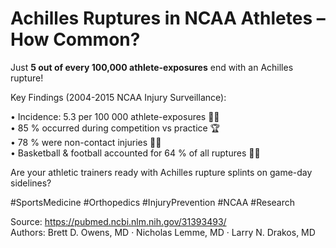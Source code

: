 # Achilles Ruptures in NCAA Athletes – How Common?

Just **5 out of every 100,000 athlete-exposures** end with an Achilles rupture!

Key Findings (2004-2015 NCAA Injury Surveillance):

• Incidence: 5.3 per 100 000 athlete-exposures 🏃‍♂️  
• 85 % occurred during competition vs practice 🏆  
• 78 % were non-contact injuries 🚫🤝  
• Basketball & football accounted for 64 % of all ruptures 🏀🏈  

Are your athletic trainers ready with Achilles rupture splints on game-day sidelines?

#SportsMedicine #Orthopedics #InjuryPrevention #NCAA #Research

Source: <https://pubmed.ncbi.nlm.nih.gov/31393493/>  
Authors: Brett D. Owens, MD · Nicholas Lemme, MD · Larry N. Drakos, MD